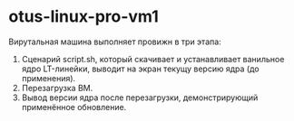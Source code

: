 # otus-linux-pro-vm1

Вирутальная машина выполняет провижн в три этапа:
1. Сценарий script.sh, который скачивает и устанавливает ванильное ядро LT-линейки, выводит на экран текущу версию ядра (до применения).
2. Перезагрузка ВМ.
3. Вывод версии ядра после перезагрузки, демонстрирующий применённое обновление.
